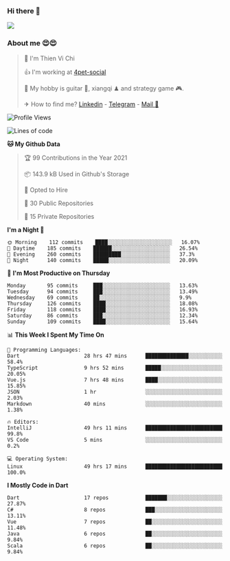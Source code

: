 ### Hi there 👋
![](https://media1.tenor.com/images/9aa4aee77151757a310fcdb4b8fd2a0a/tenor.gif?itemid=12671405)

### About me 😍😍

> 🙎 I'm Thien Vi Chi
> 
> 👍 I'm working at [4pet-social](https://github.com/4pet-social)
>
> 🥞 My hobby is guitar 🎸, xiangqi ♟ and strategy game 🎮.
> 
> ✈ How to find me? [Linkedin](https://www.linkedin.com/in/tvc12/) - [Telegram](https://t.me/yeutham212) - [Mail 📧](mailto:meomeocf98@gmail.com)
> 

<!--START_SECTION:waka-->
![Profile Views](http://img.shields.io/badge/Profile%20Views-6-blue)

![Lines of code](https://img.shields.io/badge/From%20Hello%20World%20I%27ve%20Written-726927%20lines%20of%20code-blue)

**🐱 My Github Data** 

> 🏆 99 Contributions in the Year 2021
 > 
> 📦 143.9 kB Used in Github's Storage 
 > 
> 💼 Opted to Hire
 > 
> 📜 30 Public Repositories 
 > 
> 🔑 15 Private Repositories  
 > 
**I'm a Night 🦉** 

```text
🌞 Morning    112 commits    ████░░░░░░░░░░░░░░░░░░░░░   16.07% 
🌆 Daytime    185 commits    ██████░░░░░░░░░░░░░░░░░░░   26.54% 
🌃 Evening    260 commits    █████████░░░░░░░░░░░░░░░░   37.3% 
🌙 Night      140 commits    █████░░░░░░░░░░░░░░░░░░░░   20.09%

```
📅 **I'm Most Productive on Thursday** 

```text
Monday       95 commits     ███░░░░░░░░░░░░░░░░░░░░░░   13.63% 
Tuesday      94 commits     ███░░░░░░░░░░░░░░░░░░░░░░   13.49% 
Wednesday    69 commits     ██░░░░░░░░░░░░░░░░░░░░░░░   9.9% 
Thursday     126 commits    ████░░░░░░░░░░░░░░░░░░░░░   18.08% 
Friday       118 commits    ████░░░░░░░░░░░░░░░░░░░░░   16.93% 
Saturday     86 commits     ███░░░░░░░░░░░░░░░░░░░░░░   12.34% 
Sunday       109 commits    ████░░░░░░░░░░░░░░░░░░░░░   15.64%

```


📊 **This Week I Spent My Time On** 

```text
💬 Programming Languages: 
Dart                     28 hrs 47 mins      ██████████████░░░░░░░░░░░   58.4% 
TypeScript               9 hrs 52 mins       █████░░░░░░░░░░░░░░░░░░░░   20.05% 
Vue.js                   7 hrs 48 mins       ████░░░░░░░░░░░░░░░░░░░░░   15.85% 
JSON                     1 hr                ░░░░░░░░░░░░░░░░░░░░░░░░░   2.03% 
Markdown                 40 mins             ░░░░░░░░░░░░░░░░░░░░░░░░░   1.38%

🔥 Editors: 
IntelliJ                 49 hrs 11 mins      █████████████████████████   99.8% 
VS Code                  5 mins              ░░░░░░░░░░░░░░░░░░░░░░░░░   0.2%

💻 Operating System: 
Linux                    49 hrs 17 mins      █████████████████████████   100.0%

```

**I Mostly Code in Dart** 

```text
Dart                     17 repos            ███████░░░░░░░░░░░░░░░░░░   27.87% 
C#                       8 repos             ███░░░░░░░░░░░░░░░░░░░░░░   13.11% 
Vue                      7 repos             ██░░░░░░░░░░░░░░░░░░░░░░░   11.48% 
Java                     6 repos             ██░░░░░░░░░░░░░░░░░░░░░░░   9.84% 
Scala                    6 repos             ██░░░░░░░░░░░░░░░░░░░░░░░   9.84%

```



<!--END_SECTION:waka-->